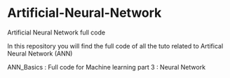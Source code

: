 # Artificial-Neural-Network
Artificial Neural Network full code 

In this repository you will find the full code of all the tuto related to Artifical Neural Network (ANN) 

ANN_Basics : Full code for Machine learning part 3 : Neural Network
